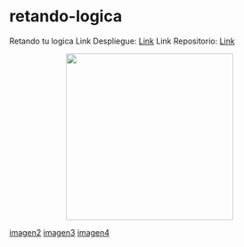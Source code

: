 # retando-logica
Retando tu logica
Link Despliegue:  [Link](https://jorgetarifa.github.io/retando-logica/ "Despliegue")
Link Repositorio: [Link](https://github.com/jorgetarifa/retando-logica.git "Repo")

<div>
<p style = 'text-align:center;'>
<img src="https://res.cloudinary.com/jorge-tarifa/image/upload/v1649350038/campo%20de%20entrenamiento/Screenshot_from_2022-04-07_11-39-13_cxmdta.png    alt="Imagen despliegue" width="300px">
</p>
</div>

[imagen2](https://res.cloudinary.com/jorge-tarifa/image/upload/v1649350038/campo%20de%20entrenamiento/Screenshot_from_2022-04-07_11-39-33_suwlib.png   "Imagen despliegue")
[imagen3](https://res.cloudinary.com/jorge-tarifa/image/upload/v1649350038/campo%20de%20entrenamiento/Screenshot_from_2022-04-07_11-39-44_cytajh.png   "Imagen despliegue")
[imagen4](https://res.cloudinary.com/jorge-tarifa/image/upload/v1649350038/campo%20de%20entrenamiento/Screenshot_from_2022-04-07_11-38-57_l5utcr.png   "Imagen despliegue")
